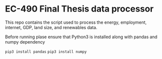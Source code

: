 # EC-490 Final Thesis data processor

This repo contains the script used to process the energy, employment, internet,
GDP, land size, and renewables data.

Before running plase ensure that Python3 is installed along with pandas and
numpy dependency

```pip3 install pandas```
```pip3 install numpy```
